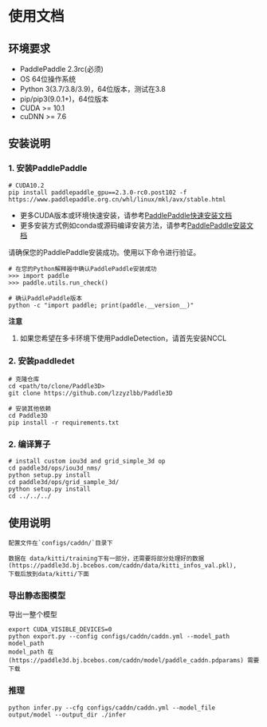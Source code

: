 # 使用文档


## 环境要求

- PaddlePaddle 2.3rc(必须)
- OS 64位操作系统
- Python 3(3.7/3.8/3.9)，64位版本，测试在3.8
- pip/pip3(9.0.1+)，64位版本
- CUDA >= 10.1
- cuDNN >= 7.6

## 安装说明

### 1. 安装PaddlePaddle

```
# CUDA10.2
pip install paddlepaddle_gpu==2.3.0-rc0.post102 -f https://www.paddlepaddle.org.cn/whl/linux/mkl/avx/stable.html
```
- 更多CUDA版本或环境快速安装，请参考[PaddlePaddle快速安装文档](https://www.paddlepaddle.org.cn/install/quick)
- 更多安装方式例如conda或源码编译安装方法，请参考[PaddlePaddle安装文档](https://www.paddlepaddle.org.cn/documentation/docs/zh/install/index_cn.html)

请确保您的PaddlePaddle安装成功。使用以下命令进行验证。

```
# 在您的Python解释器中确认PaddlePaddle安装成功
>>> import paddle
>>> paddle.utils.run_check()

# 确认PaddlePaddle版本
python -c "import paddle; print(paddle.__version__)"
```
**注意**
1. 如果您希望在多卡环境下使用PaddleDetection，请首先安装NCCL

### 2. 安装paddledet

```
# 克隆仓库
cd <path/to/clone/Paddle3D>
git clone https://github.com/lzzyzlbb/Paddle3D

# 安装其他依赖
cd Paddle3D
pip install -r requirements.txt

```

### 2. 编译算子
```
# install custom iou3d and grid_simple_3d op
cd paddle3d/ops/iou3d_nms/
python setup.py install
cd paddle3d/ops/grid_sample_3d/
python setup.py install
cd ../../../

```

## 使用说明
```
配置文件在`configs/caddn/`目录下

数据在 data/kitti/training下有一部分，还需要将部分处理好的数据 
(https://paddle3d.bj.bcebos.com/caddn/data/kitti_infos_val.pkl),
下载后放到data/kitti/下面
```


### 导出静态图模型

导出一整个模型
```
export CUDA_VISIBLE_DEVICES=0
python export.py --config configs/caddn/caddn.yml --model_path model_path
model_path 在 (https://paddle3d.bj.bcebos.com/caddn/model/paddle_caddn.pdparams) 需要下载
```

### 推理

```
python infer.py --cfg configs/caddn/caddn.yml --model_file output/model --output_dir ./infer
```

